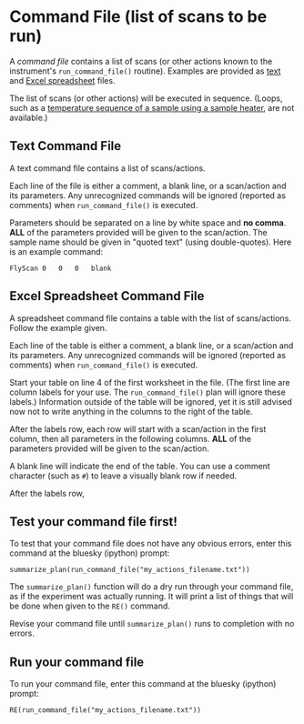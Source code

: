 # Command File (list of scans to be run)

A *command file* contains a list of scans (or other actions 
known to the instrument's `run_command_file()` routine).
Examples are provided as [text](actions.txt) and
[Excel spreadsheet](actions.xlsx) files.

The list of scans (or other actions) will be executed in sequence.
(Loops, such as a 
[temperature sequence of a sample using a sample heater](custom_loop.md), 
are not available.)

## Text Command File

A text command file contains a list of scans/actions.  

Each line of the file is either a comment, a blank line, or a scan/action and 
its parameters.  Any unrecognized commands will be ignored (reported 
as comments) when `run_command_file()` is executed.

Parameters should be separated on a line by white 
space and **no comma**.  **ALL** of the parameters provided will be given to
the scan/action.  The sample name should be given in "quoted text" 
(using double-quotes).  Here is an example command:

    FlyScan 0   0   0   blank

## Excel Spreadsheet Command File

A spreadsheet command file contains a table with the list of 
scans/actions.  Follow the example given.  

Each line of the table is either a comment, a blank line, or a scan/action and 
its parameters.  Any unrecognized commands will be ignored (reported 
as comments) when `run_command_file()` is executed.

Start your table 
on line 4 of the first worksheet in the file.  (The first line 
are column labels for your use.  The `run_command_file()` plan
will ignore these labels.)  Information outside of the table
will be ignored, yet it is still advised now not to write 
anything in the columns to the right of the table.

After the labels row, each row will start with a scan/action 
in the first column, then all parameters in the following columns. 
**ALL** of the parameters provided will be given to the scan/action.

A blank line will indicate the end of the table.  You can use
a comment character (such as `#`) to leave a visually blank row
if needed.

After the labels row, 

## Test your command file first!

To test that your command file does not have any obvious errors,
enter this command at the bluesky (ipython) prompt:

    summarize_plan(run_command_file("my_actions_filename.txt"))

The `summarize_plan()` function will do a dry run through your command file,
as if the experiment was actually running.  It will print a list of 
things that will be done when given to the `RE()` command.

Revise your command file until `summarize_plan()` runs to completion with no errors.

## Run your command file

To run your command file,
enter this command at the bluesky (ipython) prompt:

    RE(run_command_file("my_actions_filename.txt"))

